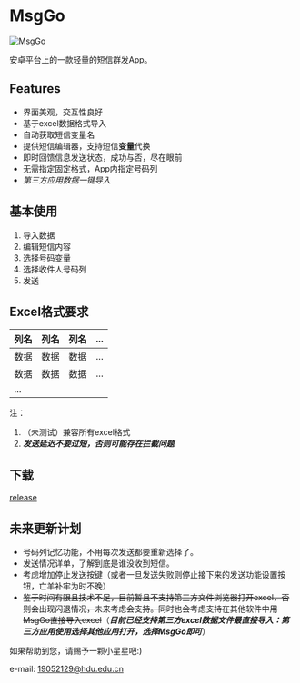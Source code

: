 # MsgGo
![MsgGo](./app/src/main/res/drawable/icon.png)  


安卓平台上的一款轻量的短信群发App。  
## Features
* 界面美观，交互性良好
* 基于excel数据格式导入
* 自动获取短信变量名
* 提供短信编辑器，支持短信**变量**代换
* 即时回馈信息发送状态，成功与否，尽在眼前
* 无需指定固定格式，App内指定号码列
* *第三方应用数据一键导入*  

## 基本使用
1. 导入数据
2. 编辑短信内容
3. 选择号码变量
4. 选择收件人号码列
5. 发送

## Excel格式要求
列名|列名|列名|...
-|-|-|-
数据|数据|数据|...
数据|数据|数据|...
...|  
  
注：
1. （未测试）兼容所有excel格式
2. ***发送延迟不要过短，否则可能存在拦截问题***

## 下载
[release](https://github.com/yztz/MsgGo/releases/download/1.5/app.apk)  

## 未来更新计划

* 号码列记忆功能，不用每次发送都要重新选择了。
* 发送情况详单，了解到底是谁没收到短信。
* 考虑增加停止发送按键（或者一旦发送失败则停止接下来的发送功能设置按钮，亡羊补牢为时不晚）
* ~~鉴于时间有限且技术不足，目前暂且不支持第三方文件浏览器打开excel，否则会出现闪退情况，未来考虑会支持。同时也会考虑支持在其他软件中用MsgGo直接导入excel~~（***目前已经支持第三方excel数据文件最直接导入：第三方应用使用选择其他应用打开，选择MsgGo即可***）

如果帮助到您，请赐予一颗小星星吧:)  

e-mail: 19052129@hdu.edu.cn
